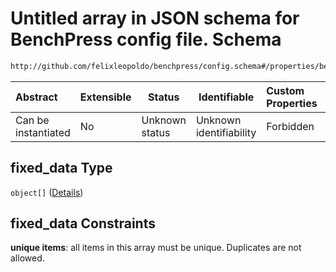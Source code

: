 # Untitled array in JSON schema for BenchPress config file. Schema

```txt
http://github.com/felixleopoldo/benchpress/config.schema#/properties/benchmark_setup/properties/fixed_data
```




| Abstract            | Extensible | Status         | Identifiable            | Custom Properties | Additional Properties | Access Restrictions | Defined In                                                               |
| :------------------ | ---------- | -------------- | ----------------------- | :---------------- | --------------------- | ------------------- | ------------------------------------------------------------------------ |
| Can be instantiated | No         | Unknown status | Unknown identifiability | Forbidden         | Allowed               | none                | [config.schema.json\*](../out/config.schema.json "open original schema") |

## fixed_data Type

`object[]` ([Details](config-definitions-fixed_data_dict.md))

## fixed_data Constraints

**unique items**: all items in this array must be unique. Duplicates are not allowed.
